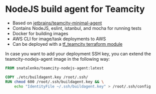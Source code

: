 NodeJS build agent for Teamcity
===============================

* Based on [jetbrains/teamcity-minimal-agent](https://hub.docker.com/r/jetbrains/teamcity-minimal-agent/)
* Contains NodeJS, eslint, istanbul, and mocha for running tests
* Docker for building images
* AWS CLI for image/task deployments to AWS
* Can be deployed with a [tf_teamcity terraform module](https://github.com/snatalenko/tf_teamcity)

In case you want to add your deployment SSH key, you can extend the teamcity-nodejs-agent image in the following way:

```Dockerfile
FROM snatalenko/teamcity-nodejs-agent:latest

COPY ./etc/buildagent.key /root/.ssh/
RUN chmod 600 /root/.ssh/buildagent.key && \
    echo "IdentityFile ~/.ssh/buildagent.key" > /root/.ssh/config
```
